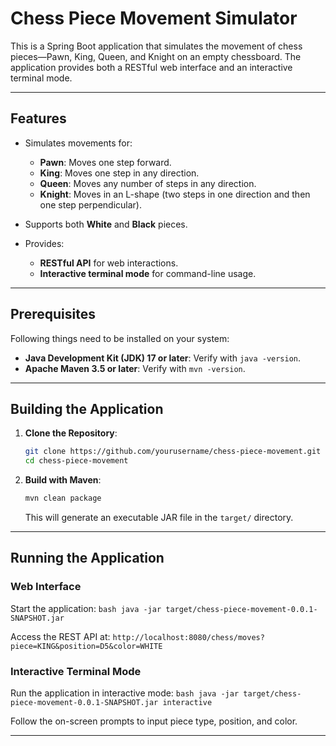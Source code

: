 # Chess Piece Movement Simulator

This is a Spring Boot application that simulates the movement of chess pieces—Pawn, King, Queen, and Knight on an empty chessboard.
The application provides both a RESTful web interface and an interactive terminal mode.

---

## Features

* Simulates movements for:

  * **Pawn**: Moves one step forward.
  * **King**: Moves one step in any direction.
  * **Queen**: Moves any number of steps in any direction.
  * **Knight**: Moves in an L-shape (two steps in one direction and then one step perpendicular).
* Supports both **White** and **Black** pieces.
* Provides:

  * **RESTful API** for web interactions.
  * **Interactive terminal mode** for command-line usage.

---

## Prerequisites

Following things need to be installed on your system:

* **Java Development Kit (JDK) 17 or later**: Verify with `java -version`.
* **Apache Maven 3.5 or later**: Verify with `mvn -version`.

---

## Building the Application

1. **Clone the Repository**:

   ```bash
   git clone https://github.com/yourusername/chess-piece-movement.git
   cd chess-piece-movement
   ```

2. **Build with Maven**:

   ```bash
   mvn clean package
   ```

   This will generate an executable JAR file in the `target/` directory.

---

## Running the Application

### Web Interface

Start the application:
    ```bash
    java -jar target/chess-piece-movement-0.0.1-SNAPSHOT.jar
    ```

Access the REST API at:
    ```
    http://localhost:8080/chess/moves?piece=KING&position=D5&color=WHITE
    ```

### Interactive Terminal Mode

Run the application in interactive mode:
    ```bash
    java -jar target/chess-piece-movement-0.0.1-SNAPSHOT.jar interactive
    ```

Follow the on-screen prompts to input piece type, position, and color.

---